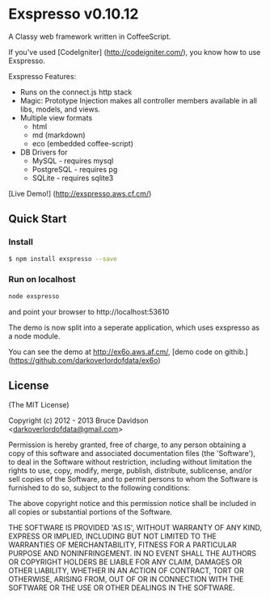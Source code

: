 # Exspresso v0.10.12

A Classy web framework written in CoffeeScript.

If you've used [CodeIgniter] (<http://codeigniter.com/>), you know how to use Exspresso.

Exspresso Features:

  * Runs on the connect.js http stack
  * Magic: Prototype Injection makes all controller members available in all libs, models, and views.
  * Multiple view formats
    * html
    * md (markdown)
    * eco (embedded coffee-script)
  * DB Drivers for
    * MySQL       - requires mysql
    * PostgreSQL  - requires pg
    * SQLite      - requires sqlite3

 [Live Demo!] (<http://exspresso.aws.cf.cm/>)



## Quick Start

### Install

```bash
$ npm install exspresso --save
```


### Run on localhost

```bash
node exspresso
```
and point your browser to http://localhost:53610


The demo is now split into a seperate application, which uses exspresso as a node module.

You can see the demo at http://ex6o.aws.af.cm/, [demo code on githib.] (<https://github.com/darkoverlordofdata/ex6o>)


## License

(The MIT License)

Copyright (c) 2012 - 2013 Bruce Davidson &lt;darkoverlordofdata@gmail.com&gt;

Permission is hereby granted, free of charge, to any person obtaining
a copy of this software and associated documentation files (the
'Software'), to deal in the Software without restriction, including
without limitation the rights to use, copy, modify, merge, publish,
distribute, sublicense, and/or sell copies of the Software, and to
permit persons to whom the Software is furnished to do so, subject to
the following conditions:

The above copyright notice and this permission notice shall be
included in all copies or substantial portions of the Software.

THE SOFTWARE IS PROVIDED 'AS IS', WITHOUT WARRANTY OF ANY KIND,
EXPRESS OR IMPLIED, INCLUDING BUT NOT LIMITED TO THE WARRANTIES OF
MERCHANTABILITY, FITNESS FOR A PARTICULAR PURPOSE AND NONINFRINGEMENT.
IN NO EVENT SHALL THE AUTHORS OR COPYRIGHT HOLDERS BE LIABLE FOR ANY
CLAIM, DAMAGES OR OTHER LIABILITY, WHETHER IN AN ACTION OF CONTRACT,
TORT OR OTHERWISE, ARISING FROM, OUT OF OR IN CONNECTION WITH THE
SOFTWARE OR THE USE OR OTHER DEALINGS IN THE SOFTWARE.
